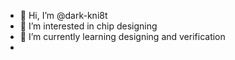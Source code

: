 - 👋 Hi, I’m @dark-kni8t
- 👀 I’m interested in chip designing
- 🌱 I’m currently learning designing and verification
- 
<!---
- 💞️ I’m looking to collaborate on ...
- 📫 How to reach me ...
--->

<!---
dark-knight123/dark-knight123 is a ✨ special ✨ repository because its `README.md` (this file) appears on your GitHub profile.
You can click the Preview link to take a look at your changes.
--->
